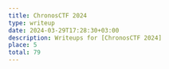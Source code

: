 ```yaml
---
title: ChronosCTF 2024
type: writeup
date: 2024-03-29T17:28:30+03:00
description: Writeups for [ChronosCTF 2024]
place: 5
total: 79
---
```

